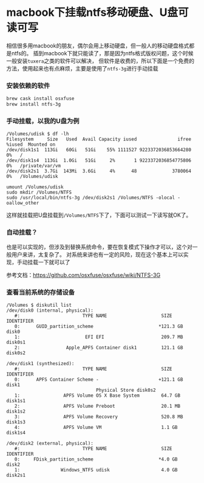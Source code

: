 # macbook下挂载ntfs移动硬盘、U盘可读可写
相信很多用macbook的朋友，偶尔会用上移动硬盘，但一般人的移动硬盘格式都是ntfs的。
插到macbook下就只能读了，那是因为ntfs格式版权问题，这个时候一般安装`tuxera`之类的软件可以解决，
但软件是收费的，所以下面是一个免费的方法，使用起来也有点麻烦，主要是使用了`ntfs-3g`进行手动挂载

### 安装依赖的软件
```sh
brew cask install osxfuse
brew install ntfs-3g
```

### 手动挂载，以我的U盘为例
```
/Volumes/udisk $ df -lh
Filesystem     Size   Used  Avail Capacity iused               ifree %iused  Mounted on
/dev/disk1s1  113Gi   60Gi   51Gi    55% 1111527 9223372036853664280    0%   /
/dev/disk1s4  113Gi  1.0Gi   51Gi     2%       1 9223372036854775806    0%   /private/var/vm
/dev/disk2s1  3.7Gi  143Mi  3.6Gi     4%      48             3780064    0%   /Volumes/udisk

umount /Volumes/udisk
sudo mkdir /Volumes/NTFS
sudo /usr/local/bin/ntfs-3g /dev/disk2s1 /Volumes/NTFS -olocal -oallow_other
```

这样就挂载把U盘挂载到`/Volumes/NTFS`下了，下面可以测试一下读写就OK了。

### 自动挂载？
也是可以实现的，但涉及到替换系统命令，要在恢复模式下操作才可以，这个对一般用户来讲，太复杂了。
对系统来讲也有一定的风险，现在这个基本上可以实现，手动挂载一下就可以了

参考文档：https://github.com/osxfuse/osxfuse/wiki/NTFS-3G


### 查看当前系统的存储设备
```
/Volumes $ diskutil list
/dev/disk0 (internal, physical):
   #:                       TYPE NAME                    SIZE       IDENTIFIER
   0:      GUID_partition_scheme                        *121.3 GB   disk0
   1:                        EFI EFI                     209.7 MB   disk0s1
   2:                 Apple_APFS Container disk1         121.1 GB   disk0s2

/dev/disk1 (synthesized):
   #:                       TYPE NAME                    SIZE       IDENTIFIER
   0:      APFS Container Scheme -                      +121.1 GB   disk1
                                 Physical Store disk0s2
   1:                APFS Volume OS X Base System        64.7 GB    disk1s1
   2:                APFS Volume Preboot                 20.1 MB    disk1s2
   3:                APFS Volume Recovery                520.8 MB   disk1s3
   4:                APFS Volume VM                      1.1 GB     disk1s4

/dev/disk2 (external, physical):
   #:                       TYPE NAME                    SIZE       IDENTIFIER
   0:     FDisk_partition_scheme                        *4.0 GB     disk2
   1:               Windows_NTFS udisk                   4.0 GB     disk2s1

```